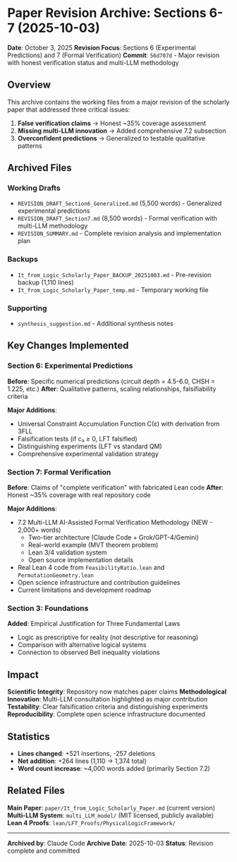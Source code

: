 # Paper Revision Archive: Sections 6-7 (2025-10-03)

**Date**: October 3, 2025
**Revision Focus**: Sections 6 (Experimental Predictions) and 7 (Formal Verification)
**Commit**: `56d707d` - Major revision with honest verification status and multi-LLM methodology

## Overview

This archive contains the working files from a major revision of the scholarly paper that addressed three critical issues:

1. **False verification claims** → Honest ~35% coverage assessment
2. **Missing multi-LLM innovation** → Added comprehensive 7.2 subsection
3. **Overconfident predictions** → Generalized to testable qualitative patterns

## Archived Files

### Working Drafts
- `REVISION_DRAFT_Section6_Generalized.md` (5,500 words) - Generalized experimental predictions
- `REVISION_DRAFT_Section7.md` (8,500 words) - Formal verification with multi-LLM methodology
- `REVISION_SUMMARY.md` - Complete revision analysis and implementation plan

### Backups
- `It_from_Logic_Scholarly_Paper_BACKUP_20251003.md` - Pre-revision backup (1,110 lines)
- `It_from_Logic_Scholarly_Paper_temp.md` - Temporary working file

### Supporting
- `synthesis_suggestion.md` - Additional synthesis notes

## Key Changes Implemented

### Section 6: Experimental Predictions
**Before**: Specific numerical predictions (circuit depth = 4.5-6.0, CHSH = 1.225, etc.)
**After**: Qualitative patterns, scaling relationships, falsifiability criteria

**Major Additions**:
- Universal Constraint Accumulation Function C(ε) with derivation from 3FLL
- Falsification tests (if c₃ ≥ 0, LFT falsified)
- Distinguishing experiments (LFT vs standard QM)
- Comprehensive experimental validation strategy

### Section 7: Formal Verification
**Before**: Claims of "complete verification" with fabricated Lean code
**After**: Honest ~35% coverage with real repository code

**Major Additions**:
- 7.2 Multi-LLM AI-Assisted Formal Verification Methodology (NEW - 2,000+ words)
  - Two-tier architecture (Claude Code + Grok/GPT-4/Gemini)
  - Real-world example (MVT theorem problem)
  - Lean 3/4 validation system
  - Open source implementation details
- Real Lean 4 code from `FeasibilityRatio.lean` and `PermutationGeometry.lean`
- Open science infrastructure and contribution guidelines
- Current limitations and development roadmap

### Section 3: Foundations
**Added**: Empirical Justification for Three Fundamental Laws
- Logic as prescriptive for reality (not descriptive for reasoning)
- Comparison with alternative logical systems
- Connection to observed Bell inequality violations

## Impact

**Scientific Integrity**: Repository now matches paper claims
**Methodological Innovation**: Multi-LLM consultation highlighted as major contribution
**Testability**: Clear falsification criteria and distinguishing experiments
**Reproducibility**: Complete open science infrastructure documented

## Statistics

- **Lines changed**: +521 insertions, -257 deletions
- **Net addition**: +264 lines (1,110 → 1,374 total)
- **Word count increase**: ~4,000 words added (primarily Section 7.2)

## Related Files

**Main Paper**: `paper/It_from_Logic_Scholarly_Paper.md` (current version)
**Multi-LLM System**: `multi_LLM_model/` (MIT licensed, publicly available)
**Lean 4 Proofs**: `lean/LFT_Proofs/PhysicalLogicFramework/`

---

**Archived by**: Claude Code
**Archive Date**: 2025-10-03
**Status**: Revision complete and committed
